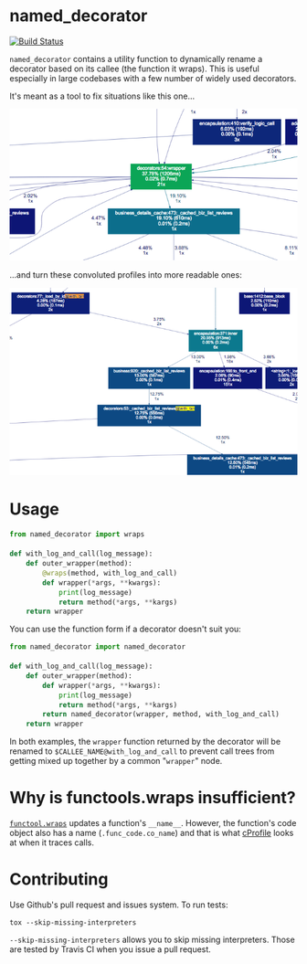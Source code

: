 # named_decorator

[![Build Status](https://travis-ci.org/Yelp/named_decorator.svg?branch=master)](https://travis-ci.org/Yelp/named_decorator)

`named_decorator` contains a utility function to dynamically rename a decorator
based on its callee (the function it wraps). This is useful especially in large
codebases with a few number of widely used decorators.

It's meant as a tool to fix situations like this one...

![convoluted profile](img/convoluted_profile.png?raw=true)

...and turn these convoluted profiles into more readable ones:

![readable profile](img/readable_profile.png?raw=true)

# Usage

```python
from named_decorator import wraps

def with_log_and_call(log_message):
    def outer_wrapper(method):
        @wraps(method, with_log_and_call)
        def wrapper(*args, **kwargs):
            print(log_message)
            return method(*args, **kargs)
    return wrapper
 ```

You can use the function form if a decorator doesn't suit you:

```python
from named_decorator import named_decorator

def with_log_and_call(log_message):
    def outer_wrapper(method):
        def wrapper(*args, **kwargs):
            print(log_message)
            return method(*args, **kargs)
        return named_decorator(wrapper, method, with_log_and_call)
    return wrapper
```

In both examples, the `wrapper` function returned by the decorator will be renamed to
`$CALLEE_NAME@with_log_and_call` to prevent call trees from getting mixed up
together by a common "`wrapper`" node.


# Why is functools.wraps insufficient?

[`functool.wraps`][functools.wraps] updates a function's `__name__`. However,
the function's code object also has a name (`.func_code.co_name`) and that is
what [cProfile][cprofile] looks at when it traces calls.

# Contributing

Use Github's pull request and issues system. To run tests:

```
tox --skip-missing-interpreters
```
`--skip-missing-interpreters` allows you to skip missing interpreters.
Those are tested by Travis CI when you issue a pull request.

[functools.wraps]: https://docs.python.org/3.5/library/functools.html#functools.wraps "functools.wraps"
[cprofile]: https://hg.python.org/cpython/file/2.7/Lib/profile.py#l289 "cprofile"
